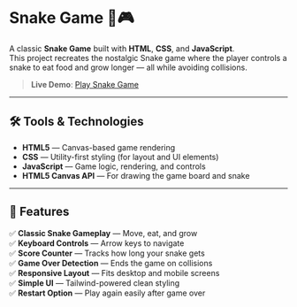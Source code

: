 # Snake Game 🐍🎮

A classic **Snake Game** built with **HTML**, **CSS**, and **JavaScript**.  
This project recreates the nostalgic Snake game where the player controls a snake to eat food and grow longer — all while avoiding collisions.

> **Live Demo**: [Play Snake Game](https://flavia3107.github.io/freecodecamp-snake-game/)

---

## 🛠 Tools & Technologies  

- **HTML5** — Canvas-based game rendering  
- **CSS** — Utility-first styling (for layout and UI elements)  
- **JavaScript** — Game logic, rendering, and controls  
- **HTML5 Canvas API** — For drawing the game board and snake  

---

## 📂 Features  

✅ **Classic Snake Gameplay** — Move, eat, and grow  
✅ **Keyboard Controls** — Arrow keys to navigate  
✅ **Score Counter** — Tracks how long your snake gets  
✅ **Game Over Detection** — Ends the game on collisions  
✅ **Responsive Layout** — Fits desktop and mobile screens  
✅ **Simple UI** — Tailwind-powered clean styling  
✅ **Restart Option** — Play again easily after game over  

